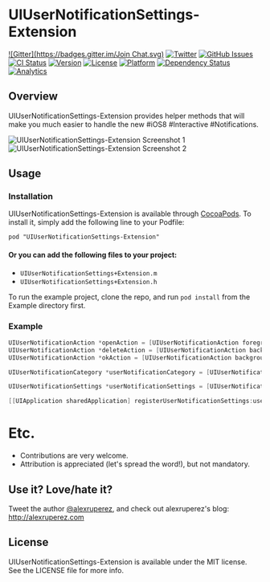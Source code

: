 # UIUserNotificationSettings-Extension

[![Gitter](https://badges.gitter.im/Join Chat.svg)](https://gitter.im/alexruperez/UIUserNotificationSettings-Extension?utm_source=badge&utm_medium=badge&utm_campaign=pr-badge&utm_content=badge)
[![Twitter](http://img.shields.io/badge/contact-@alexruperez-blue.svg?style=flat)](http://twitter.com/alexruperez)
[![GitHub Issues](http://img.shields.io/github/issues/alexruperez/UIUserNotificationSettings-Extension.svg?style=flat)](http://github.com/alexruperez/UIUserNotificationSettings-Extension/issues)
[![CI Status](http://img.shields.io/travis/alexruperez/UIUserNotificationSettings-Extension.svg?style=flat)](https://travis-ci.org/alexruperez/UIUserNotificationSettings-Extension)
[![Version](https://img.shields.io/cocoapods/v/UIUserNotificationSettings-Extension.svg?style=flat)](http://cocoadocs.org/docsets/UIUserNotificationSettings-Extension)
[![License](https://img.shields.io/cocoapods/l/UIUserNotificationSettings-Extension.svg?style=flat)](http://cocoadocs.org/docsets/UIUserNotificationSettings-Extension)
[![Platform](https://img.shields.io/cocoapods/p/UIUserNotificationSettings-Extension.svg?style=flat)](http://cocoadocs.org/docsets/UIUserNotificationSettings-Extension)
[![Dependency Status](https://www.versioneye.com/objective-c/uiusernotificationsettings-extension/0.1.0/badge.svg?style=flat)](https://www.versioneye.com/objective-c/uiusernotificationsettings-extension/0.1.0)
[![Analytics](https://ga-beacon.appspot.com/UA-55329295-1/UIUserNotificationSettings-Extension/readme?pixel)](https://github.com/igrigorik/ga-beacon)

## Overview

UIUserNotificationSettings-Extension provides helper methods that will make you much easier to handle the new #iOS8 #Interactive #Notifications.

![UIUserNotificationSettings-Extension Screenshot 1](https://raw.githubusercontent.com/alexruperez/UIUserNotificationSettings-Extension/master/screenshot_1.jpg)
![UIUserNotificationSettings-Extension Screenshot 2](https://raw.githubusercontent.com/alexruperez/UIUserNotificationSettings-Extension/master/screenshot_2.jpg)

## Usage

### Installation

UIUserNotificationSettings-Extension is available through [CocoaPods](http://cocoapods.org). To install
it, simply add the following line to your Podfile:

    pod "UIUserNotificationSettings-Extension"

#### Or you can add the following files to your project:
* `UIUserNotificationSettings+Extension.m`
* `UIUserNotificationSettings+Extension.h`

To run the example project, clone the repo, and run `pod install` from the Example directory first.

### Example

```objectivec
UIUserNotificationAction *openAction = [UIUserNotificationAction foregroundActionWithIdentifier:@"open_action" title:@"Open with alert 😉"];
UIUserNotificationAction *deleteAction = [UIUserNotificationAction backgroundDestructiveActionWithIdentifier:@"delete_action" title:@"Delete 😱" authenticationRequired:YES];
UIUserNotificationAction *okAction = [UIUserNotificationAction backgroundActionWithIdentifier:@"ok_action" title:@"Ok 👍" authenticationRequired:NO];

UIUserNotificationCategory *userNotificationCategory = [UIUserNotificationCategory categoryWithIdentifier:@"default_category" defaultActions:@[openAction, deleteAction, okAction] minimalActions:@[okAction, deleteAction]];

UIUserNotificationSettings *userNotificationSettings = [UIUserNotificationSettings settingsForTypes:UIUserNotificationTypeAll categoriesArray:@[userNotificationCategory]];

[[UIApplication sharedApplication] registerUserNotificationSettings:userNotificationSettings];
```

# Etc.

* Contributions are very welcome.
* Attribution is appreciated (let's spread the word!), but not mandatory.

## Use it? Love/hate it?

Tweet the author [@alexruperez](http://twitter.com/alexruperez), and check out alexruperez's blog: http://alexruperez.com

## License

UIUserNotificationSettings-Extension is available under the MIT license. See the LICENSE file for more info.
